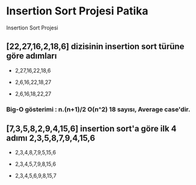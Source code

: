 # Insertion Sort Projesi Patika
Insertion Sort Projesi


## [22,27,16,2,18,6] dizisinin insertion sort türüne göre adımları

* 2,27,16,22,18,6

* 2,6,16,22,18,27

* 2,6,16,18,22,27

### Big-O gösterimi : n.(n+1)/2 O(n^2) 18 sayısı, Average case'dir.

## [7,3,5,8,2,9,4,15,6] insertion sort'a göre ilk 4 adımı 2,3,5,8,7,9,4,15,6

* 2,3,4,8,7,9,5,15,6

* 2,3,4,5,7,9,8,15,6

* 2,3,4,5,6,9,8,15,7
